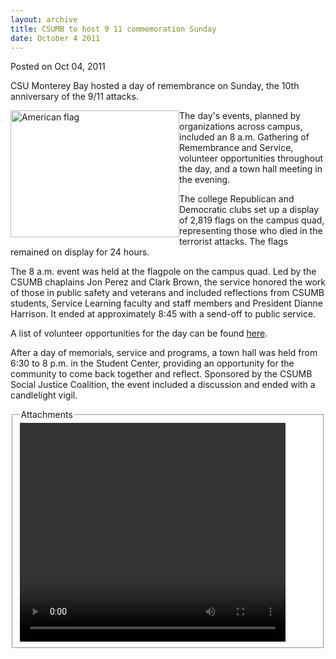 ```yaml
---
layout: archive
title: CSUMB to host 9 11 commemoration Sunday
date: October 4 2011
---
```





<span class="date">Posted on Oct 04, 2011    </span>
<p>CSU Monterey Bay hosted a day of remembrance on Sunday, the 10th
anniversary of the 9/11 attacks.</p>
<p><img alt="American flag" src="http://news.csumb.edu/sites/default/files/65/attachments/news/images/flag_photo.jpg" style="float:left; width:270px; height:203px">The day&apos;s events,
planned by organizations across campus, included an 8 a.m.
Gathering of Remembrance and Service, volunteer opportunities
throughout the day, and a town hall meeting in the evening.</img></p>
<p>The college Republican and Democratic clubs set up a display of
2,819 flags on the campus quad, representing those who died in the
terrorist attacks. The flags remained on display for 24 hours.</p>
<p>The 8 a.m. event was held at the flagpole on the campus quad.
Led by the CSUMB chaplains Jon Perez and Clark Brown, the service
honored the work of those in public safety and veterans and
included reflections from CSUMB students, Service Learning faculty
and staff members and President Dianne Harrison. It ended at
approximately 8:45 with a send-off to public service.</p>
<p>A list of volunteer opportunities for the day can be found
<a href="http://service.csumb.edu/911-national-day-service" rel="nofollow">here</a>.</p>
<p>After a day of memorials, service and programs, a town hall was
held from 6:30 to 8 p.m. in the Student Center, providing an
opportunity for the community to come back together and reflect.
Sponsored by the CSUMB Social Justice Coalition, the event included
a discussion and ended with a candlelight vigil.</p>
<fieldset class="fieldgroup group-attachments">
<legend>Attachments</legend>
<div class="field field-type-emvideo field-field-attach-video">
<div class="field-items">
<div class="field-item odd">
<div class="emvideo emvideo-video emvideo-youtube">
<div class="emfield-emvideo emfield-emvideo-youtube">
<div id="emvideo-youtube-flash-wrapper-1">
<!--<object type="application/x-shockwave-flash" height="350" width="425" data="http://www.youtube.com/v/_-Xhf4eLNyU&amp;rel=0&amp;enablejsapi=1&amp;playerapiid=ytplayer&amp;fs=1" id="emvideo-youtube-flash-1">
          <param name="movie" value="http://www.youtube.com/v/_-Xhf4eLNyU&amp;rel=0&amp;enablejsapi=1&amp;playerapiid=ytplayer&amp;fs=1" />
          <param name="allowScriptAccess" value="sameDomain"/>
          <param name="quality" value="best"/>
          <param name="allowFullScreen" value="true"/>
          <param name="bgcolor" value="#FFFFFF"/>
          <param name="scale" value="noScale"/>
          <param name="salign" value="TL"/>
          <param name="FlashVars" value="playerMode=embedded" />
          <param name="wmode" value="transparent" />
        </object>-->
<video controls="" width="425" height="350">
</video></div></div></div></div></div></div></fieldset>